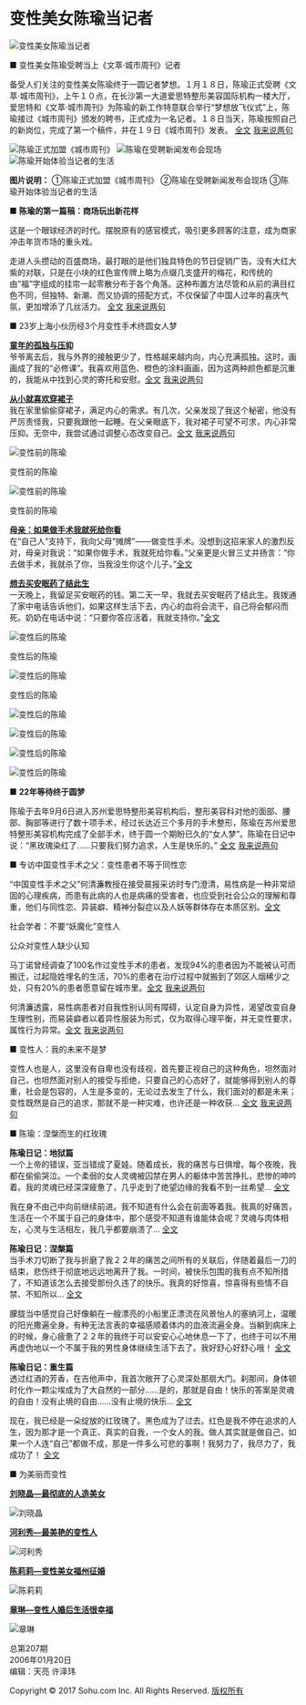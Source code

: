 # 变性美女陈瑜当记者

![变性美女陈瑜当记者](https://photocdn.sohu.com/20060120/Img227734460.jpg)

■ 变性美女陈瑜受聘当上《文萃·城市周刊》记者

   备受人们关注的变性美女陈瑜终于一圆记者梦想。１月１８日，陈瑜正式受聘《文萃·城市周刊》，上午１０点，在长沙第一大道爱思特整形美容国际机构一楼大厅，爱思特和《文萃·城市周刊》为陈瑜的新工作特意联合举行“梦想放飞仪式”上，陈瑜接过《城市周刊》颁发的聘书，正式成为一名记者。１８日当天，陈瑜按照自己的新岗位，完成了第一个稿件，并在１９日《城市周刊》发表。 [全文](https://news.sohu.com/20060119/n241504995.shtml) [我来说两句](https://comment.news.sohu.com/comment/topic.jsp?id=241536003)

![陈瑜正式加盟《城市周刊》](https://photocdn.sohu.com/20060120/Img227734300.jpg)
![陈瑜在受聘新闻发布会现场](https://photocdn.sohu.com/20060120/Img227734302.jpg)
![陈瑜开始体验当记者的生活](https://photocdn.sohu.com/20060120/Img227734303.jpg)

**图片说明：** ①陈瑜正式加盟《城市周刊》 ②陈瑜在受聘新闻发布会现场 ③陈瑜开始体验当记者的生活

■ **陈瑜的第一篇稿：商场玩出新花样**

这是一个眼球经济的时代。摆脱原有的感官模式，吸引更多顾客的注意，成为商家冲击年货市场的重头戏。 　　 

走进人头攒动的百盛商场，最打眼的是他们独具特色的节日促销广告。没有大红大紫的对联，只是在小块的红色宣传牌上略为点缀几支盛开的梅花，和传统的由“福”字组成的挂帘一起零散分布于各个角落。这种布置方法尽管和从前的满目红色不同，但独特、新潮、而又协调的搭配方式，不仅保留了中国人过年的喜庆气氛，更加增添了几丝活力。 [全文](https://news.sohu.com/20060120/n241539596.shtml) [我来说两句](https://comment.news.sohu.com/comment/topic.jsp?id=241536003)

■ 23岁上海小伙历经3个月变性手术终圆女人梦

**[童年的孤独与压抑](https://news.sohu.com/20060120/n241539741.shtml)**   
爷爷离去后，我与外界的接触更少了，性格越来越内向，内心充满孤独。这时，画画成了我的“必修课”。我喜欢用蓝色、橙色的涂料画画，因为这两种颜色都是沉重的，我能从中找到心灵的寄托和安慰。[全文](https://news.sohu.com/20060120/n241539741.shtml) [我来说两句](https://comment.news.sohu.com/comment/topic.jsp?id=241536003)

**[从小就喜欢穿裙子](https://news.sohu.com/20060120/n241539741.shtml)**   
我在家里偷偷穿裙子，满足内心的需求。有几次，父亲发现了我这个秘密，他没有严厉责怪我，只要我跟他一起睡。在父亲眼底下，我对裙子可望不可求，内心非常压抑。无奈中，我尝试通过调整心态改变自己。[全文](https://news.sohu.com/20060120/n241539741.shtml) [我来说两句](https://comment.news.sohu.com/comment/topic.jsp?id=241536003)

![变性前的陈瑜](https://photocdn.sohu.com/20060120/Img227734332.jpg)

变性前的陈瑜

![变性前的陈瑜](https://photocdn.sohu.com/20060120/Img227734333.jpg)

变性前的陈瑜

**[母亲：如果做手术我就死给你看](https://news.sohu.com/20060120/n241539741.shtml)**   
在“自己人”支持下，我向父母“摊牌”——做变性手术。没想到这招来家人的激烈反对，母亲对我说：“如果你做手术，我就死给你看。”父亲更是火冒三丈并扬言：“你去做手术，我就杀了你，当我没生你这个儿子。”[全文](https://news.sohu.com/20060120/n241539741.shtml)

**[想去买安眠药了结此生](https://news.sohu.com/20060120/n241539741.shtml)**   
一天晚上，我留足买安眠药的钱。第二天一早，我就去买安眠药了结此生。我拨通了家中电话告诉他们，如果这样生活下去，内心的血将会流干，自己将会郁闷而死。奶奶在电话中说：“只要你答应活着，我就支持你。”[全文](https://news.sohu.com/20060120/n241539741.shtml)

![变性后的陈瑜](https://photocdn.sohu.com/20060120/Img227734350.jpg)

变性后的陈瑜

![变性后的陈瑜](https://photocdn.sohu.com/20060120/Img227734351.jpg)

变性后的陈瑜

![变性后的陈瑜](https://photocdn.sohu.com/20060120/Img227734352.jpg)

![变性后的陈瑜](https://photocdn.sohu.com/20060120/Img227734353.jpg)

![变性后的陈瑜](https://photocdn.sohu.com/20060120/Img227734354.jpg)

![变性后的陈瑜](https://photocdn.sohu.com/20060120/Img227734355.jpg)

■ **22年等待终于圆梦**

   陈瑜于去年9月6日进入苏州爱思特整形美容机构后，整形美容科对他的面部、腰部、胸部等进行了数十项手术，经过长达近三个多月的手术整形，陈瑜在苏州爱思特整形美容机构完成了全部手术，终于圆一个期盼已久的“女人梦”。陈瑜在日记中说：“黑玫瑰染红了……只要我们努力追求，人生是快乐的。” [全文](https://news.sohu.com/20060120/n241539815.shtml) [我来说两句](https://comment.news.sohu.com/comment/topic.jsp?id=241536003)

■ 专访中国变性手术之父：变性患者不等于同性恋

   “中国变性手术之父”何清濂教授在接受晨报采访时专门澄清，易性病是一种非常顽固的心理疾病，而患有此病的人也是病痛的受害者，也应受到社会公众的理解和尊重，他们与同性恋、异装癖、精神分裂症以及人妖等群体存在本质区别。[全文](https://comment.news.sohu.com/comment/topic.jsp?id=241536003)

社会学者：不要“妖魔化”变性人

公众对变性人缺少认知

马丁诺曾经调查了100名作过变性手术的患者，发现94%的患者因为不能被认可而搬迁，过起隐姓埋名的生活，70%的患者在治疗过程中就搬到了郊区人烟稀少之处，只有20%的患者愿意留在城市里。[全文](https://news.sohu.com/20051020/n227261480.shtml) [我来说两句](https://comment.news.sohu.com/comment/topic.jsp?id=241536003)

何清濂透露，易性病患者对自我性别认同有障碍，认定自身为异性，渴望改变自身生理性别，而易装癖者以着异性服装为形式，仅为取得心理平衡，并无变性要求，属性行为异常。[全文](https://news.sohu.com/20051020/n227261481.shtml) [我来说两句](https://comment.news.sohu.com/comment/topic.jsp?id=241536003)

■ 变性人：我的未来不是梦

变性人也是人，这里没有自卑也没有歧视，首先要正视自己的这种角色，坦然面对自己，也坦然面对别人的接受与拒绝，只要自己的心态好了，就能够得到别人的尊重，社会是包容的，人生是多变的，无论过去发生了什么，我们面对的都是未来；变性既然是自己的追求，那就不是一种灾难，也许还是一种收获… [全文](https://news.sohu.com/20051027/n227316846.shtml) [我来说两句](https://comment.news.sohu.com/comment/topic.jsp?id=241536003)

■ 陈瑜：涅槃而生的红玫瑰


**陈瑜日记：地狱篇**  
一个上帝的错误，亚当错成了夏娃。随着成长，我的痛苦与日俱增。每个夜晚，我都在偷偷哭泣。一个柔弱的女人灵魂被囚禁在男人的躯体中苦苦挣扎，悲惨的呻吟着。我的灵魂已经深深疲惫了，几乎走到了绝望边缘的我看不到一丝希望… [全文](https://news.sohu.com/20060120/n241539605.shtml)

我在身不由己中向前继续前进。我不知道有什么会在前面等着我。我真的好痛苦，生活在一个不属于自己的身体中，那个感受不知道有谁能体会呢？灵魂与肉体相左，心灵与生活相左，我几乎都要崩溃了… [全文](https://news.sohu.com/20060120/n241539605.shtml)

**陈瑜日记：涅槃篇**  
当手术刀切断了我与折磨了我２２年的痛苦之间所有的关联后，伴随着最后一刀的结束，悲伤终于彻底地远远地离开了我。一时间，被快乐包围的我有点不知所措了，不知道该怎么去接受那份久违了的快乐。我真的好惊喜，惊喜得有些情不自禁、不知所以… [全文](https://news.sohu.com/20060120/n241539605.shtml)

朦胧当中感觉自己好像躺在一艘漂亮的小船里正漂流在风景怡人的塞纳河上，温暖的阳光撒遍全身。有种无法言表的幸福感顺着体内的血液流遍全身。当躺到病床上的时候，身心疲惫了２２年的我终于可以安安心心地休息一下了，也终于可以不用再虚伪地以一个不属于我的男性身体继续生活下去了。我好舒心好舒心哦！ [全文](https://news.sohu.com/20060120/n241539605.shtml)

**陈瑜日记：重生篇**  
透过红酒的芳香，在吉他声中，我首次敞开了心灵深处那扇大门。刹那间，身体顿时化作一颗尘埃成为了大自然的一部分……是的，那就是自由！快乐的答案是灵魂的自由！没有止境的自由……没有止境的快乐… [全文](https://news.sohu.com/20060120/n241539605.shtml)

现在，我已经是一朵绽放的红玫瑰了。黑色成为了过去。红色是我不停在追求的人生，因为那才是一个真正、真实的自我，一个女人的我。做人其实就是做自己，如果一个人连“自己”都做不成，那是一件多么可悲的事啊！我努力了，我尽力了，我成功了！ [全文](https://news.sohu.com/20060120/n241539605.shtml)

■ 为美丽而变性　

**[刘晓晶—最彻底的人造美女](https://news.sohu.com/20060120/n241539725.shtml)**  

![刘晓晶](https://photocdn.sohu.com/20060120/Img241539959.jpg)

**[河利秀—最美艳的变性人](https://news.sohu.com/20050131/n224168964.shtml)**  

![河利秀](https://photocdn.sohu.com/20060120/Img241539960.jpg)

**[陈莉莉—变性美女福州征婚](https://news.sohu.com/20051202/n240850088.shtml)**  

![陈莉莉](https://photocdn.sohu.com/20060120/Img241539961.jpg)

**[章琳—变性人婚后生活很幸福](https://news.sohu.com/20040906/n221896421.shtml)**  

![章琳](https://photocdn.sohu.com/20060120/Img241539962.jpg)

总第207期  
2006年01月20日  
编辑：天亮 许泽玮 

Copyright © 2017 Sohu.com Inc. All Rights Reserved. [版权所有](https://corp.sohu.com/s2007/copyright/)